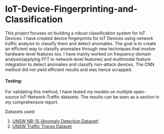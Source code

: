 # IoT-Device-Fingerprinting-and-Classification

This project focuses on building a robust classification system for IoT Devices. I have created device fingerprints for IoT Devices using network traffic analysis to classify them and detect anomalies. The goal is to create an efficient way to classify anomalies through new techniques that involve hardware-level features too. 
I have mainly worked on frequency-domain analysis(applying FFT to network-level features) and multimodal feature integration to detect anomalies and classify non-attack devices. The CNN method did not yield efficient results and was hence scrapped.

#### Testing:
For validating this method, I have tested my models on multiple open-source IoT-Network-Traffic datasets. The results can be seen as a section in my comprehensive report. 

Datasets used:
1. [UNSW NB-15 (Anomaly Detection Dataset)](https://research.unsw.edu.au/projects/unsw-nb15-dataset)
2. [UNSW Traffic Traces Dataset](https://iotanalytics.unsw.edu.au/iottraces.html)

